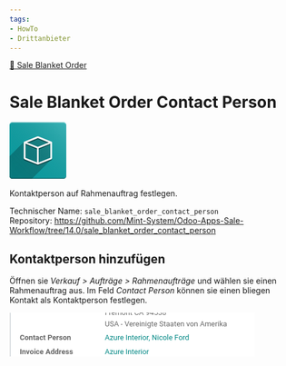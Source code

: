 ```yaml
---
tags:
- HowTo
- Drittanbieter
---
```

[🔗 Sale Blanket Order](Sale%20Blanket%20Order.md)
# Sale Blanket Order Contact Person
![icon_oms_box](assets/icon_oms_box.png)

Kontaktperson auf Rahmenauftrag festlegen. 

Technischer Name: `sale_blanket_order_contact_person`\
Repository: <https://github.com/Mint-System/Odoo-Apps-Sale-Workflow/tree/14.0/sale_blanket_order_contact_person>

## Kontaktperson hinzufügen

Öffnen sie *Verkauf > Aufträge > Rahmenaufträge* und wählen sie einen Rahmenauftrag aus. Im Feld *Contact Person* können sie einen bliegen Kontakt als Kontaktperson festlegen.

![](assets/Sale%20Blanket%20Order%20Contact%20Person.png)